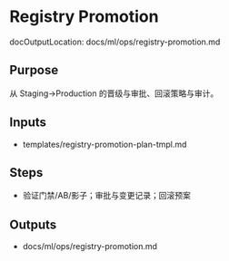 # Registry Promotion

docOutputLocation: docs/ml/ops/registry-promotion.md

## Purpose

从 Staging→Production 的晋级与审批、回滚策略与审计。

## Inputs

- templates/registry-promotion-plan-tmpl.md

## Steps

- 验证门禁/AB/影子；审批与变更记录；回滚预案

## Outputs

- docs/ml/ops/registry-promotion.md
